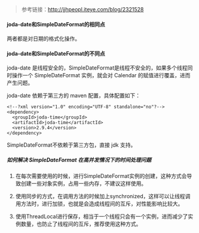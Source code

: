 > 参考链接：http://jjhpeopl.iteye.com/blog/2321528
#### joda-date和SimpleDateFormat的相同点
两者都是对日期的格式化操作。

#### joda-date和SimpleDateFormat的不同点

joda-date 是线程安全的，SimpleDateFormat是线程不安全的，如果多个线程同时操作一个 SimpleDateFormat 实例，就会对 Calendar 的赋值进行覆盖，进而产生问题。


joda-date 依赖于第三方的 maven 配置，具体配置如下：
```maven
<!--?xml version="1.0" encoding="UTF-8" standalone="no"?--> <dependency>
  <groupId>joda-time</groupId>
  <artifactId>joda-time</artifactId>
  <version>2.9.4</version>
</dependency>
```
SimpleDateFormat不依赖于第三方包，直接 jdk 支持。

##### 如何解决 SimpleDateFormat 在高并发情况下的时间处理问题
1. 在每次需要使用的时候，进行SimpleDateFormat实例的创建，这种方式会导致创建一些对象实例，占用一些内存，不建议这样使用。

2. 使用同步的方式，在调用方法的时候加上synchronized，这样可以让线程调用方法时，进行加锁，也就是会造成线程间的互斥，对性能影响比较大。

3. 使用ThreadLocal进行保存，相当于一个线程只会有一个实例，进而减少了实例数量，也防止了线程间的互斥，推荐使用这种方式。
